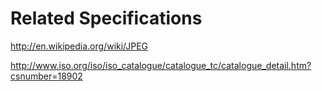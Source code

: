 # Related Specifications

http://en.wikipedia.org/wiki/JPEG

http://www.iso.org/iso/iso_catalogue/catalogue_tc/catalogue_detail.htm?csnumber=18902